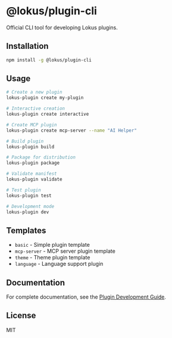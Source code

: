 # @lokus/plugin-cli

Official CLI tool for developing Lokus plugins.

## Installation

```bash
npm install -g @lokus/plugin-cli
```

## Usage

```bash
# Create a new plugin
lokus-plugin create my-plugin

# Interactive creation
lokus-plugin create interactive

# Create MCP plugin
lokus-plugin create mcp-server --name "AI Helper"

# Build plugin
lokus-plugin build

# Package for distribution
lokus-plugin package

# Validate manifest
lokus-plugin validate

# Test plugin
lokus-plugin test

# Development mode
lokus-plugin dev
```

## Templates

- `basic` - Simple plugin template
- `mcp-server` - MCP server plugin template
- `theme` - Theme plugin template
- `language` - Language support plugin

## Documentation

For complete documentation, see the [Plugin Development Guide](../../PLUGIN_DEVELOPMENT.md).

## License

MIT